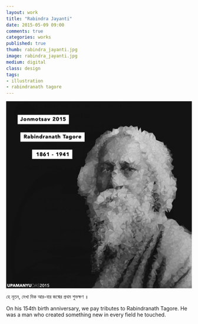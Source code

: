 ```yaml
---
layout: work
title: "Rabindra Jayanti"
date: 2015-05-09 09:00
comments: true
categories: works
published: true
thumb: rabindra_jayanti.jpg
image: rabindra_jayanti.jpg
medium: digital
class: design
tags:
- illustration
- rabindranath tagore
---
```

<img src="/images/works/rabindra_jayanti.jpg" align="middle"/>

হে নূতন, দেখা দিক আর-বার জন্মের প্রথম শুভক্ষণ ॥

On his 154th birth anniversary, we pay tributes to Rabindranath Tagore. He was a man who created something new in every field he touched.